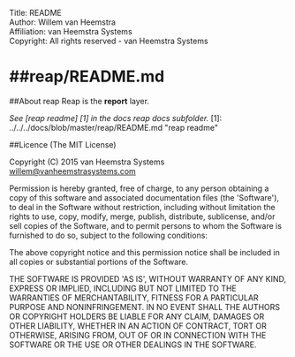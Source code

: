 Title: README  
Author: Willem van Heemstra  
Affiliation: van Heemstra Systems  
Copyright: All rights reserved - van Heemstra Systems

##reap/README.md
====

##About reap
Reap is the **report** layer.

*See [reap readme] [1] in the docs reap docs subfolder.*
[1]: ../../../docs/blob/master/reap/README.md "reap readme"

##Licence
(The MIT License)

Copyright (C) 2015 van Heemstra Systems willem@vanheemstrasystems.com

Permission is hereby granted, free of charge, to any person obtaining a copy of this software and associated documentation files (the 'Software'), to deal in the Software without restriction, including without limitation the rights to use, copy, modify, merge, publish, distribute, sublicense, and/or sell copies of the Software, and to permit persons to whom the Software is furnished to do so, subject to the following conditions:

The above copyright notice and this permission notice shall be included in all copies or substantial portions of the Software.

THE SOFTWARE IS PROVIDED 'AS IS', WITHOUT WARRANTY OF ANY KIND, EXPRESS OR IMPLIED, INCLUDING BUT NOT LIMITED TO THE WARRANTIES OF MERCHANTABILITY, FITNESS FOR A PARTICULAR PURPOSE AND NONINFRINGEMENT. IN NO EVENT SHALL THE AUTHORS OR COPYRIGHT HOLDERS BE LIABLE FOR ANY CLAIM, DAMAGES OR OTHER LIABILITY, WHETHER IN AN ACTION OF CONTRACT, TORT OR OTHERWISE, ARISING FROM, OUT OF OR IN CONNECTION WITH THE SOFTWARE OR THE USE OR OTHER DEALINGS IN THE SOFTWARE.
